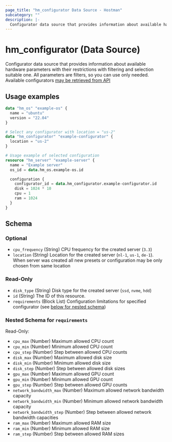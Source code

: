 ```yaml
---
page_title: "hm_configurator Data Source - Hostman"
subcategory: ""
description: |-
  Configurator data source that provides information about available hardware parameters with their restrictions with filtering and selection suitable one. All parameters are filters, so you can use only needed. Available configurators may be retrieved from API https://hostman.com/api/v1/configurator/servers
---
```


# hm_configurator (Data Source)

Configurator data source that provides information about available hardware parameters with their restrictions with filtering and selection suitable one. All parameters are filters, so you can use only needed. Available configurators [may be retrieved from API](https://hostman.com/api/v1/configurator/servers)

## Usage examples

```terraform
data "hm_os" "example-os" {
  name = "ubuntu"
  version = "22.04"
}

# Select any configurator with location = "us-2"
data "hm_configurator" "example-configurator" {
  location = "us-2"
}

# Usage example of selected configuration
resource "hm_server" "example-server" {
  name = "Example server"
  os_id = data.hm_os.example-os.id

  configuration {
    configurator_id = data.hm_configurator.example-configurator.id
    disk = 1024 * 10
    cpu = 1
    ram = 1024
  }
}
```

<!-- schema generated by tfplugindocs -->
## Schema

### Optional

- `cpu_frequency` (String) CPU frequency for the created server (`3.3`)
- `location` (String) Location for the created server (`nl-1`, `us-1`, `de-1`). When server was created all new presets or configuration may be only chosen from same location

### Read-Only

- `disk_type` (String) Disk type for the created server (`ssd`, `nvme`, `hdd`)
- `id` (String) The ID of this resource.
- `requirements` (Block List) Configuration limitations for specified configurator (see [below for nested schema](#nestedblock--requirements))

<a id="nestedblock--requirements"></a>
### Nested Schema for `requirements`

Read-Only:

- `cpu_max` (Number) Maximum allowed CPU count
- `cpu_min` (Number) Minimum allowed CPU count
- `cpu_step` (Number) Step between allowed CPU counts
- `disk_max` (Number) Maximum allowed disk size
- `disk_min` (Number) Minimum allowed disk size
- `disk_step` (Number) Step between allowed disk sizes
- `gpu_max` (Number) Maximum allowed GPU count
- `gpu_min` (Number) Minimum allowed GPU count
- `gpu_step` (Number) Step between allowed GPU counts
- `network_bandwidth_max` (Number) Maximum allowed network bandwidth capacity
- `network_bandwidth_min` (Number) Minimum allowed network bandwidth capacity
- `network_bandwidth_step` (Number) Step between allowed network bandwidth capacities
- `ram_max` (Number) Maximum allowed RAM size
- `ram_min` (Number) Minimum allowed RAM size
- `ram_step` (Number) Step between allowed RAM sizes

